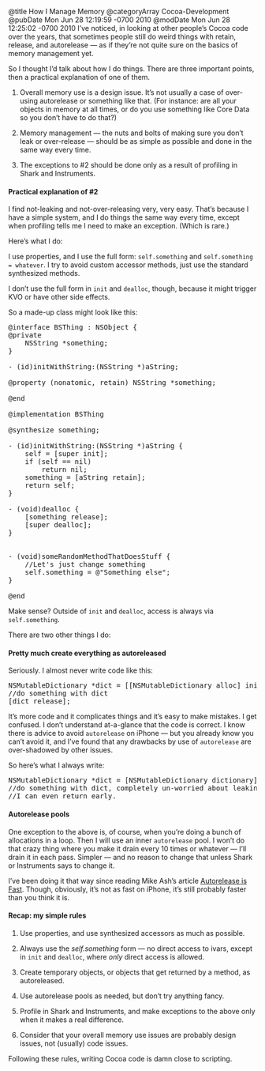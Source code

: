 @title How I Manage Memory
@categoryArray Cocoa-Development
@pubDate Mon Jun 28 12:19:59 -0700 2010
@modDate Mon Jun 28 12:25:02 -0700 2010
I’ve noticed, in looking at other people’s Cocoa code over the years, that sometimes people still do weird things with retain, release, and autorelease — as if they’re not quite sure on the basics of memory management yet.

So I thought I’d talk about how I do things. There are three important points, then a practical explanation of one of them.

1. Overall memory use is a design issue. It’s not usually a case of over-using autorelease or something like that. (For instance: are all your objects in memory at all times, or do you use something like Core Data so you don’t have to do that?)

2. Memory management — the nuts and bolts of making sure you don’t leak or over-release — should be as simple as possible and done in the same way every time.

3. The exceptions to #2 should be done only as a result of profiling in Shark and Instruments.

<h4>Practical explanation of #2</h4>

I find not-leaking and not-over-releasing very, very easy. That’s because I have a simple system, and I do things the same way every time, except when profiling tells me I need to make an exception. (Which is rare.)

Here’s what I do:

I use properties, and I use the full form: <code>self.something</code> and <code>self.something = whatever</code>. I try to avoid custom accessor methods, just use the standard synthesized methods.

I don’t use the full form in <code>init</code> and <code>dealloc</code>, though, because it might trigger KVO or have other side effects.

So a made-up class might look like this:

<pre>
@interface BSThing : NSObject {
@private
	NSString *something;
}

- (id)initWithString:(NSString *)aString;

@property (nonatomic, retain) NSString *something;

@end

@implementation BSThing

@synthesize something;

- (id)initWithString:(NSString *)aString {
	self = [super init];
	if (self == nil)
		return nil;
	something = [aString retain];
	return self;
}

- (void)dealloc {
	[something release];
	[super dealloc];
}


- (void)someRandomMethodThatDoesStuff {
	//Let's just change something
	self.something = @"Something else";
}

@end
</pre>

Make sense? Outside of <code>init</code> and <code>dealloc</code>, access is always via <code>self.something</code>.

There are two other things I do:

<h4>Pretty much create everything as autoreleased</h4>

Seriously. I almost never write code like this:

<pre>
NSMutableDictionary *dict = &#91;[NSMutableDictionary alloc] init];
//do something with dict
[dict release];
</pre>

It’s more code and it complicates things and it’s easy to make mistakes. I get confused. I don’t understand at-a-glance that the code is correct. I know there is advice to avoid <code>autorelease</code> on iPhone — but you already know you can’t avoid it, and I’ve found that any drawbacks by use of <code>autorelease</code> are over-shadowed by other issues.

So here’s what I always write:

<pre>
NSMutableDictionary *dict = [NSMutableDictionary dictionary];
//do something with dict, completely un-worried about leaking it.
//I can even return early.
</pre>

<h4>Autorelease pools</h4>

One exception to the above is, of course, when you’re doing a bunch of allocations in a loop. Then I will use an inner <code>autorelease</code> pool. I won’t do that crazy thing where you make it drain every 10 times or whatever — I’ll drain it in each pass. Simpler — and no reason to change that unless Shark or Instruments says to change it.

I’ve been doing it that way since reading Mike Ash’s article <a href="http://www.mikeash.com/pyblog/autorelease-is-fast.html">Autorelease is Fast</a>. Though, obviously, it’s not as fast on iPhone, it’s still probably faster than you think it is.

<h4>Recap: my simple rules</h4>

1. Use properties, and use synthesized accessors as much as possible.

2. Always use the <em>self.something</em> form — no direct access to ivars, except in <code>init</code> and <code>dealloc</code>, where <em>only</em> direct access is allowed.

3. Create temporary objects, or objects that get returned by a method, as autoreleased.

4. Use autorelease pools as needed, but don’t try anything fancy.

5. Profile in Shark and Instruments, and make exceptions to the above only when it makes a real difference.

6. Consider that your overall memory use issues are probably design issues, not (usually) code issues.

Following these rules, writing Cocoa code is damn close to scripting.

